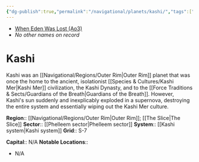 ```yaml
---
{"dg-publish":true,"permalink":"/navigational/planets/kashi/","tags":["map","planet","outerrim","phelleem","theslice"],"noteIcon":"saber1"}
---
```


- [When Eden Was Lost (Ao3)](https://archiveofourown.org/works/19334440/chapters/45992584)
- *No other names on record*
# Kashi

Kashi was an [[Navigational/Regions/Outer Rim\|Outer Rim]] planet that was once the home to the ancient, isolationist [[Species & Cultures/Kashi Mer\|Kashi Mer]] civilization, the Kashi Dynasty, and to the [[Force Traditions & Sects/Guardians of the Breath\|Guardians of the Breath]]. However, Kashi's sun suddenly and inexplicably exploded in a supernova, destroying the entire system and essentially wiping out the Kashi Mer culture. 

**Region**::  [[Navigational/Regions/Outer Rim\|Outer Rim]]; [[The Slice\|The Slice]]
**Sector**::  [[Phelleem sector\|Phelleem sector]]
**System**::  [[Kashi system\|Kashi system]]
**Grid**::  S-7

**Capital**::  N/A
**Notable Locations**::
- N/A
